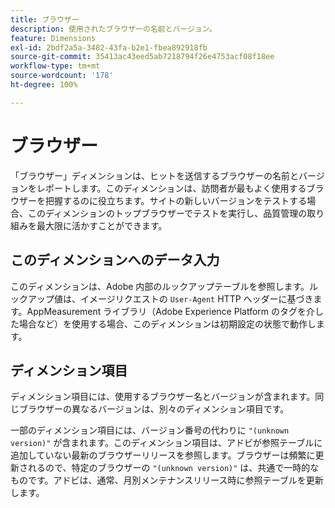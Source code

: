 ```yaml
---
title: ブラウザー
description: 使用されたブラウザーの名前とバージョン。
feature: Dimensions
exl-id: 2bdf2a5a-3482-43fa-b2e1-fbea892918fb
source-git-commit: 35413ac43eed5ab7218794f26e4753acf08f18ee
workflow-type: tm+mt
source-wordcount: '178'
ht-degree: 100%

---
```


# ブラウザー

「ブラウザー」ディメンションは、ヒットを送信するブラウザーの名前とバージョンをレポートします。このディメンションは、訪問者が最もよく使用するブラウザーを把握するのに役立ちます。サイトの新しいバージョンをテストする場合、このディメンションのトップブラウザーでテストを実行し、品質管理の取り組みを最大限に活かすことができます。

## このディメンションへのデータ入力

このディメンションは、Adobe 内部のルックアップテーブルを参照します。ルックアップ値は、イメージリクエストの `User-Agent` HTTP ヘッダーに基づきます。AppMeasurement ライブラリ（Adobe Experience Platform のタグを介した場合など）を使用する場合、このディメンションは初期設定の状態で動作します。

## ディメンション項目

ディメンション項目には、使用するブラウザー名とバージョンが含まれます。同じブラウザーの異なるバージョンは、別々のディメンション項目です。

一部のディメンション項目には、バージョン番号の代わりに `"(unknown version)"` が含まれます。このディメンション項目は、アドビが参照テーブルに追加していない最新のブラウザーリリースを参照します。ブラウザーは頻繁に更新されるので、特定のブラウザーの `"(unknown version)"` は、共通で一時的なものです。アドビは、通常、月別メンテナンスリリース時に参照テーブルを更新します。
